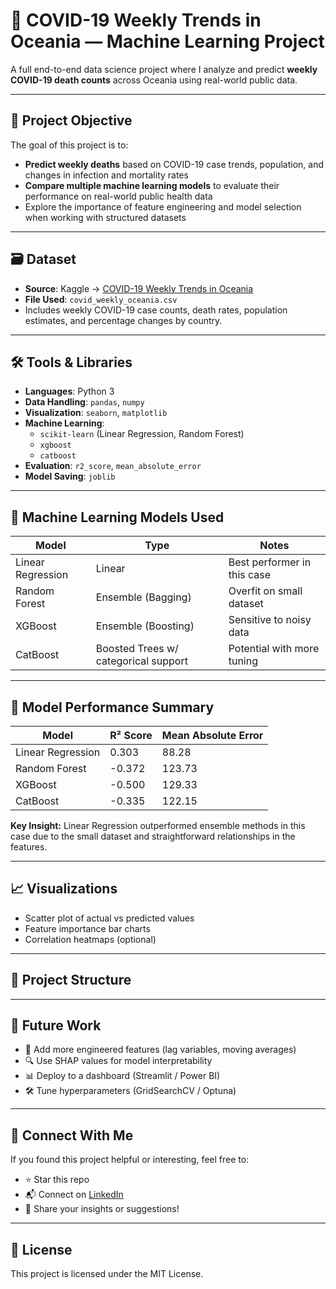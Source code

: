 # 🦠 COVID-19 Weekly Trends in Oceania — Machine Learning Project

A full end-to-end data science project where I analyze and predict **weekly COVID-19 death counts** across Oceania using real-world public data.

---

## 📌 Project Objective

The goal of this project is to:
- **Predict weekly deaths** based on COVID-19 case trends, population, and changes in infection and mortality rates
- **Compare multiple machine learning models** to evaluate their performance on real-world public health data
- Explore the importance of feature engineering and model selection when working with structured datasets

---

## 🗃️ Dataset

- **Source**: Kaggle → [COVID-19 Weekly Trends in Oceania](https://www.kaggle.com/datasets/anandhuh/covid-weekly-trends-in-oceania)
- **File Used**: `covid_weekly_oceania.csv`
- Includes weekly COVID-19 case counts, death rates, population estimates, and percentage changes by country.

---

## 🛠️ Tools & Libraries

- **Languages**: Python 3
- **Data Handling**: `pandas`, `numpy`
- **Visualization**: `seaborn`, `matplotlib`
- **Machine Learning**: 
  - `scikit-learn` (Linear Regression, Random Forest)
  - `xgboost`
  - `catboost`
- **Evaluation**: `r2_score`, `mean_absolute_error`
- **Model Saving**: `joblib`

---

## 🧠 Machine Learning Models Used

| Model              | Type            | Notes |
|-------------------|-----------------|-------|
| Linear Regression  | Linear           | Best performer in this case |
| Random Forest      | Ensemble (Bagging) | Overfit on small dataset |
| XGBoost            | Ensemble (Boosting) | Sensitive to noisy data |
| CatBoost           | Boosted Trees w/ categorical support | Potential with more tuning |

---

## 🧪 Model Performance Summary

| Model              | R² Score        | Mean Absolute Error |
|-------------------|------------------|----------------------|
| Linear Regression | 0.303            | 88.28                |
| Random Forest     | -0.372           | 123.73               |
| XGBoost           | -0.500           | 129.33               |
| CatBoost          | -0.335           | 122.15               |

**Key Insight:** Linear Regression outperformed ensemble methods in this case due to the small dataset and straightforward relationships in the features.

---

## 📈 Visualizations

- Scatter plot of actual vs predicted values
- Feature importance bar charts
- Correlation heatmaps (optional)

---

## 📂 Project Structure


---

## 🚀 Future Work

- 🧪 Add more engineered features (lag variables, moving averages)
- 🔍 Use SHAP values for model interpretability
- 📊 Deploy to a dashboard (Streamlit / Power BI)
- 🛠 Tune hyperparameters (GridSearchCV / Optuna)

---

## 🤝 Connect With Me

If you found this project helpful or interesting, feel free to:
- ⭐ Star this repo
- 📬 Connect on [LinkedIn](https://www.linkedin.com/in/peter-nime-a39b23262/)
- 🧠 Share your insights or suggestions!

---

## 📜 License

This project is licensed under the MIT License.
